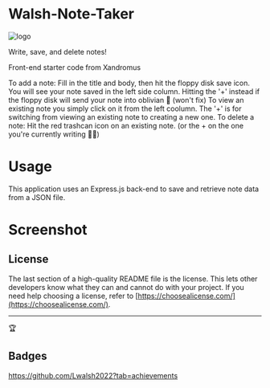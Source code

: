 # Walsh-Note-Taker

<img src = "Images\LisaWalshPhotographyHeaderImage2.png" alt = "logo">



Write, save, and delete notes!


Front-end starter code from Xandromus

To add a note: Fill in the title and body, then hit the floppy disk save icon.
You will see your note saved in the left side column.
Hitting the '+' instead if the floppy disk will send your note into oblivian 🧙‍ (won't fix)
To view an existing note you simply click on it from the left coolumn.
The '+' is for switching from viewing an existing note to creating a new one.
To delete a note: Hit the red trashcan icon on an existing note. (or the + on the one you're currently writing 🤦‍♂️)

# Usage
This application uses an Express.js back-end to save and retrieve note data from a JSON file.


# Screenshot

## License

The last section of a high-quality README file is the license. This lets other developers know what they can and cannot do with your project. If you need help choosing a license, refer to [https://choosealicense.com/](https://choosealicense.com/).

---

🏆
## Badges

https://github.com/Lwalsh2022?tab=achievements






